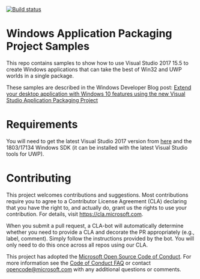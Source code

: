 [![Build status](https://ci.appveyor.com/api/projects/status/hnow393hhm76l3us?svg=true)](https://ci.appveyor.com/project/rido-min/windows-packaging-samples)

# Windows Application Packaging Project Samples

This repo contains samples to show how to use Visual Studio 2017 15.5 to create Windows applications that can take the best of Win32 and UWP worlds in a single package.

These samples are described in the Windows Developer Blog post: [Extend your desktop application with Windows 10 features using the new Visual Studio Application Packaging Project](https://blogs.windows.com/buildingapps/2017/12/04/extend-desktop-application-windows-10-features-using-new-visual-studio-application-packaging-project)

# Requirements

You will need to get the latest Visual Studio 2017 version from [here](https://www.visualstudio.com) and the 1803/17134 Windows SDK (it can be installed with the latest Visual Studio tools for UWP).

# Contributing

This project welcomes contributions and suggestions.  Most contributions require you to agree to a
Contributor License Agreement (CLA) declaring that you have the right to, and actually do, grant us
the rights to use your contribution. For details, visit https://cla.microsoft.com.

When you submit a pull request, a CLA-bot will automatically determine whether you need to provide
a CLA and decorate the PR appropriately (e.g., label, comment). Simply follow the instructions
provided by the bot. You will only need to do this once across all repos using our CLA.

This project has adopted the [Microsoft Open Source Code of Conduct](https://opensource.microsoft.com/codeofconduct/).
For more information see the [Code of Conduct FAQ](https://opensource.microsoft.com/codeofconduct/faq/) or
contact [opencode@microsoft.com](mailto:opencode@microsoft.com) with any additional questions or comments.
